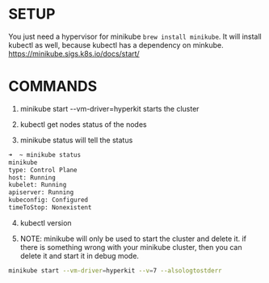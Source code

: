 # SETUP

You just need a hypervisor for minikube
`brew install minikube`.
It will install kubectl as well, because kubectl has a dependency on minkube.
https://minikube.sigs.k8s.io/docs/start/


# COMMANDS

1. minikube start --vm-driver=hyperkit
starts the cluster

2. kubectl get nodes
status of the nodes

3. minikube status
will tell the status

```bash
➜  ~ minikube status
minikube
type: Control Plane
host: Running
kubelet: Running
apiserver: Running
kubeconfig: Configured
timeToStop: Nonexistent
```

4. kubectl version

5. NOTE:
minikube will only be used to start the cluster and delete it.
if there is something wrong with your minikube cluster, then you can delete it and start it in debug mode.

```bash
minikube start --vm-driver=hyperkit --v=7 --alsologtostderr
```


